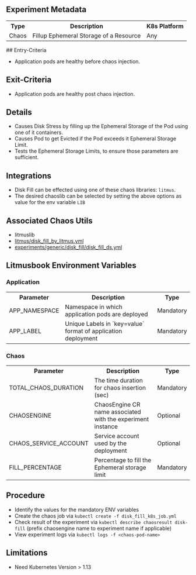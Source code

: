 ## Experiment Metadata

<table>
<tr>
<th> Type </th>
<th>  Description  </th>
<th> K8s Platform </th>
</tr>
<tr>
<td> Chaos </td>
<td> Fillup Ephemeral Storage of a Resource </td>
<td> Any </td>
</tr>
</table>
## Entry-Criteria

-   Application pods are healthy before chaos injection.

## Exit-Criteria

-   Application pods are healthy post chaos injection.

## Details

-   Causes Disk Stress by filling up the Ephemeral Storage of the Pod using one of it containers.
-   Causes Pod to get Evicted if the Pod exceeds it Ephemeral Storage Limit.
-   Tests the Ephemeral Storage Limits, to ensure those parameters are sufficient.

## Integrations

-   Disk Fill can be effected using one of these chaos libraries: `litmus`.
-   The desired chaoslib can be selected by setting the above options as value for the env variable `LIB`

## Associated Chaos Utils 

-   litmuslib
-   [litmus/disk_fill_by_litmus.yml](/chaoslib/litmus/disk_fill/disk_fill_by_litmus.yml)
-   [experiments/generic/disk_fill/disk_fill_ds.yml](/chaoslib/litmus/disk_fill/disk_fill_ds.yml)

## Litmusbook Environment Variables

### Application

<table>
<tr>
<th>  Parameter   </t>
<th>  Description    </th>
<th>  Type  </th>
</tr>
<tr> 
<td> APP_NAMESPACE </td>
<td> Namespace in which application pods are deployed  </td>
<td> Mandatory  </td>
</tr>
<tr> 
<td> APP_LABEL </td>
<td>  Unique Labels in `key=value` format of application deployment </td>
<td> Mandatory  </td>
</tr>
</table>

### Chaos

<table>
<tr>
<th> Parameter </th>
<th> Description </th>
<th> Type </th>
</tr>
<tr> 
<td> TOTAL_CHAOS_DURATION </td>
<td> The time duration for chaos insertion (sec) </td>
<td> Mandatory </td>
</tr>
<tr> 
<td> CHAOSENGINE </td>
<td> ChaosEngine CR name associated with the experiment instance </td>
<td> Optional </td>
</tr>
<tr> 
<td> CHAOS_SERVICE_ACCOUNT </td>
<td> Service account used by the deployment </td>
<td> Optional </td>
</tr>
<tr> 
<td> FILL_PERCENTAGE </td>
<td> Percentage to fill the Ephemeral storage limit </td>
<td> Mandatory </td>
</tr>
</table>

## Procedure

-   Identify the values for the mandatory ENV variables
-   Create the chaos job via `kubectl create -f disk_fill_k8s_job.yml`
-   Check result of the experiment via `kubectl describe chaosresult disk-fill` (prefix chaosengine name to experiment name if applicable)
-   View experiment logs via `kubectl logs -f <chaos-pod-name>`

## Limitations

-   Need Kubernetes Version > 1.13